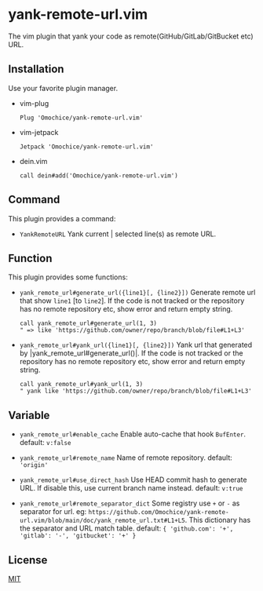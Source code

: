 # yank-remote-url.vim

The vim plugin that yank your code as remote(GitHub/GitLab/GitBucket etc) URL.

## Installation

Use your favorite plugin manager.

- vim-plug
    ```vim
    Plug 'Omochice/yank-remote-url.vim'
    ```

- vim-jetpack
    ```vim
    Jetpack 'Omochice/yank-remote-url.vim'
    ```

- dein.vim
    ```vim
    call dein#add('Omochice/yank-remote-url.vim')
    ```

## Command

This plugin provides a command:

- `YankRemoteURL`
    Yank current | selected line(s) as remote URL.

## Function

This plugin provides some functions:

- `yank_remote_url#generate_url({line1}[, {line2}])`
    Generate remote url that show `line1` [to `line2`].
    If the code is not tracked or the repository has no remote repository etc, show error and return empty string.
    ```vim
    call yank_remote_url#generate_url(1, 3)
    " => like 'https://github.com/owner/repo/branch/blob/file#L1+L3'
    ```

- `yank_remote_url#yank_url({line1}[, {line2}])`
    Yank url that generated by |yank_remote_url#generate_url()|.
    If the code is not tracked or the repository has no remote repository etc, show error and return empty string.
    ```vim
    call yank_remote_url#yank_url(1, 3)
    " yank like 'https://github.com/owner/repo/branch/blob/file#L1+L3'
    ```

## Variable

- `yank_remote_url#enable_cache`
    Enable auto-cache that hook `BufEnter`.
    default: `v:false`

- `yank_remote_url#remote_name`
    Name of remote repository.
    default: `'origin'`

- `yank_remote_url#use_direct_hash`
    Use HEAD commit hash to generate URL.
    If disable this, use current branch name instead.
    default: `v:true`

- `yank_remote_url#remote_separator_dict`
    Some registry use `+` or `-` as separator for url.
    eg: `https://github.com/Omochice/yank-remote-url.vim/blob/main/doc/yank_remote_url.txt#L1+L5`.
    This dictionary has the separator and URL match table.
    default: `{ 'github.com': '+', 'gitlab': '-', 'gitbucket': '+' }`


## License

[MIT](./LICENSE)

